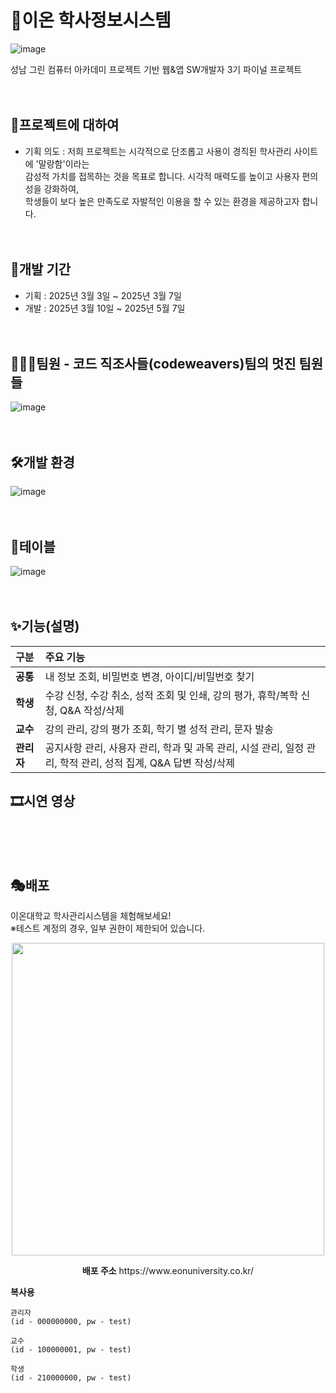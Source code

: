 # 💎이온 학사정보시스템
![image](https://github.com/user-attachments/assets/0b7076da-054c-4d48-8099-e6f724104d08)

성남 그린 컴퓨터 아카데미 프로젝트 기반 웹&앱 SW개발자 3기 파이널 프로젝트
<br/><br/><br/>

## 🔎프로젝트에 대하여
- 기획 의도 : 저희 프로젝트는 시각적으로 단조롭고 사용이 경직된 학사관리 사이트에 '말랑함'이라는<br/> 감성적 가치를 접목하는 것을 목표로 합니다.
  시각적 매력도를 높이고 사용자 편의성을 강화하여,<br/> 학생들이 보다 높은 만족도로 자발적인 이용을 할 수 있는 환경을 제공하고자 합니다.
<br/><br/><br/>

## 📆개발 기간
- 기획 : 2025년 3월 3일 ~ 2025년 3월 7일
- 개발 : 2025년 3월 10일 ~ 2025년 5월 7일
<br/><br/><br/>

## 👨‍👧‍👧팀원 - 코드 직조사들(codeweavers)팀의 멋진 팀원들
![image](https://github.com/user-attachments/assets/a41312e3-c181-4e96-ba3e-50dbc85610c2)
<br/><br/><br/>

## 🛠개발 환경
![image](https://github.com/user-attachments/assets/138e41e7-fe98-4f1f-add3-556a0ddb847c)
<br/><br/><br/>

## 🧩테이블
![image](https://github.com/user-attachments/assets/b16b009a-dacb-4c8a-925e-ec2ee8f4cbe3)
<br/><br/><br/>

## ✨기능(설명)
| 구분 | 주요 기능 |
| :--- | :--- |
| **공통** | 내 정보 조회, 비밀번호 변경, 아이디/비밀번호 찾기 |
| **학생** | 수강 신청, 수강 취소, 성적 조회 및 인쇄, 강의 평가, 휴학/복학 신청, Q&A 작성/삭제 |
| **교수** | 강의 관리, 강의 평가 조회, 학기 별 성적 관리, 문자 발송 |
| **관리자** | 공지사항 관리, 사용자 관리, 학과 및 과목 관리, 시설 관리, 일정 관리, 학적 관리, 성적 집계, Q&A 답변 작성/삭제 |

## 🎞시연 영상
<br/><br/><br/>

## 🎭배포
이온대학교 학사관리시스템을 체험해보세요!
<br/>※테스트 계정의 경우, 일부 권한이 제한되어 있습니다.

<p align="center">
<img src="https://github.com/user-attachments/assets/18e4830a-0676-4b1c-8ed3-3927c57338e6" height="500" width="500"/>
</p>
<p align="center">
<b>배포 주소</b>
https://www.eonuniversity.co.kr/
</p>

<b>복사용</b>
```
관리자
(id - 000000000, pw - test)

교수
(id - 100000001, pw - test)

학생
(id - 210000000, pw - test)
```
